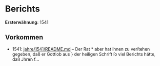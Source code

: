 # Berichts

**Ersterwähnung:** 1541

## Vorkommen
- 1541: [jahre/1541/README.md](../jahre/1541/README.md) – Der Rat *
aber hat ihnen zu verſtehen gegeben, daß er Gottlob aus }
der heiligen Schrift ſo viel Berichts hätte, daß Jhren
f...

